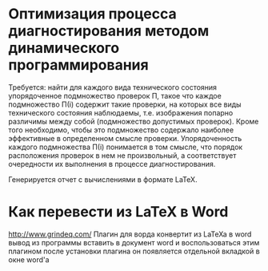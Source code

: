 # Оптимизация процесса диагностирования методом динамического программирования

Требуется: 
найти для каждого вида технического состояния упорядоченное подмножество проверок 
Π,
такое что каждое подмножество Π(i)  содержит такие проверки, на которых все виды технического состояния наблюдаемы, т.е. изображения попарно различимы между собой (подмножество допустимых проверок).
Кроме того необходимо, чтобы это подмножество содержало наиболее эффективные в определенном смысле проверки.
Упорядоченность каждого подмножества Π(i) понимается в том смысле, что порядок расположения проверок в нем не произвольный, а соответствует очередности их выполнения в процессе диагностирования. 

Генерируется отчет с вычислениями в формате LaTeX. 

# Как перевести из LaTeX в Word
http://www.grindeq.com/
Плагин для ворда
конвертит из LaTeXa
в word
вывод из программы вставить в документ word и воспользоваться этим плагином
после установки плагина он появляется отдельной вкладкой в окне word'a
